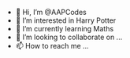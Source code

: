 - 👋 Hi, I’m @AAPCodes
- 👀 I’m interested in Harry Potter
- 🌱 I’m currently learning Maths
- 💞️ I’m looking to collaborate on ...
- 📫 How to reach me ...

<!---
AAPCodes/AAPCodes is a ✨ special ✨ repository because its `README.md` (this file) appears on your GitHub profile.
You can click the Preview link to take a look at your changes.
--->
